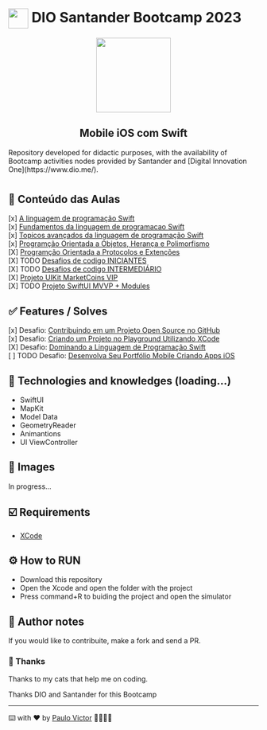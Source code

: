 <h1>
    <a href="https://www.dio.me/">
     <img align="center" width="40px" src="https://hermes.digitalinnovation.one/assets/diome/logo-minimized.png"></a>
   <span> DIO Santander Bootcamp 2023</span>
</h1>
<p align="center">
  <img align="center" width="150px" src="https://hermes.dio.me/tracks/61d57203-7c43-4d8d-a3f0-833faa2ce680.png"></p>
  <h2 align="center">
    Mobile iOS com Swift
</h2>
Repository developed for didactic purposes, with the availability of Bootcamp activities nodes provided by Santander and  [Digital Innovation One](https://www.dio.me/).

# 
## 📝 Conteúdo das Aulas
[x] [A linguagem de programação Swift](https://github.com/Paru369/DIO-Santander-Bootcamp-2023-Mobile-iOS-com-Swift/classes-content/a-linguagem-de-programacao-swift) <br>
[x] [Fundamentos da linguagem de programacao Swift](https://github.com/Paru369/DIO-Santander-Bootcamp-2023-Mobile-iOS-com-Swift/classes-content/fundamentos-Linguagem-Programacao-Swift) <br>
[x] [Topicos avançados da linguagem de programação Swift](https://github.com/Paru369/DIO-Santander-Bootcamp-2023-Mobile-iOS-com-Swift/classes-content/topicos-Avancados-Linguagem-Programacao-Swift) <br>
[x] [Programção Orientada a Objetos, Herança e Polimorfismo](https://github.com/Paru369/DIO-Santander-Bootcamp-2023-Mobile-iOS-com-Swift/classes-content/POO) <br>
[X] [Programção Orientada a Protocolos e Extenções](https://github.com/Paru369/DIO-Santander-Bootcamp-2023-Mobile-iOS-com-Swift/classes-content/POP) <br>
[X] TODO [Desafios de codigo INICIANTES ](https://github.com/Paru369/DIO-Santander-Bootcamp-2023-Mobile-iOS-com-Swift/) <br>
[X] TODO [Desafios de codigo INTERMEDIÁRIO ](https://github.com/Paru369/DIO-Santander-Bootcamp-2023-Mobile-iOS-com-Swift/) <br>
[X] [Projeto UIKit MarketCoins VIP ](https://github.com/Paru369/Criptomoedas-VIP) <br>
[X] TODO [Projeto SwiftUI MVVP + Modules ](https://github.com/Paru369/) <br>

## ✅ Features / Solves
[x] Desafio: [Contribuindo em um Projeto Open Source no GitHub](https://github.com/Paru369/dio-lab-open-source/commit/0bb2b9918e7ee313fac72f66f9e5bc3b565fe587) <br>
[x] Desafio: [Criando um Projeto no Playground Utilizando XCode](https://github.com/Paru369/desafio-dio-playground) <br>
[X] Desafio: [Dominando a Linguagem de Programação Swift](https://github.com/Paru369/Desafio-POO-POP-Swift-DIO-Santander) <br>
[ ] TODO Desafio: [Desenvolva Seu Portfólio Mobile Criando Apps iOS](https://github.com/Paru369/DIO-Santander-Bootcamp-2023-Mobile-iOS-com-Swift/blob/main/README_desafio-final.md) <br>


## 📱 Technologies and knowledges (loading...)
- SwiftUI
- MapKit
- Model Data
- GeometryReader
- Animantions
- UI ViewController


## 📲 Images

In progress...
  
## ☑️ Requirements

- [XCode](https://developer.apple.com/xcode/)


## ⚙️ How to RUN

- Download this repository
- Open the Xcode and open the folder with the project
- Press command+R to buiding the project and open the simulator


## 📝 Author notes

If you would like to contribuite, make a fork and send a PR. 

### 🎁 Thanks

Thanks to my cats that help me on coding.


Thanks DIO and Santander for this Bootcamp

___

⌨️ with ❤️ by [Paulo Victor](https://github.com/Paru369) 👨🏾‍💻📱

